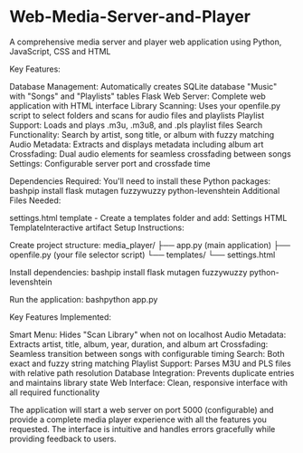 # Web-Media-Server-and-Player
A comprehensive media server and player web application using Python, JavaScript, CSS and HTML

Key Features:

Database Management: Automatically creates SQLite database "Music" with "Songs" and "Playlists" tables
Flask Web Server: Complete web application with HTML interface
Library Scanning: Uses your openfile.py script to select folders and scans for audio files and playlists
Playlist Support: Loads and plays .m3u, .m3u8, and .pls playlist files
Search Functionality: Search by artist, song title, or album with fuzzy matching
Audio Metadata: Extracts and displays metadata including album art
Crossfading: Dual audio elements for seamless crossfading between songs
Settings: Configurable server port and crossfade time

Dependencies Required:
You'll need to install these Python packages:
bashpip install flask mutagen fuzzywuzzy python-levenshtein
Additional Files Needed:

settings.html template - Create a templates folder and add:
Settings HTML TemplateInteractive artifact Setup Instructions:

Create project structure:
media_player/
├── app.py (main application)
├── openfile.py (your file selector script)
└── templates/
    └── settings.html

Install dependencies:
bashpip install flask mutagen fuzzywuzzy python-levenshtein

Run the application:
bashpython app.py


Key Features Implemented:

Smart Menu: Hides "Scan Library" when not on localhost
Audio Metadata: Extracts artist, title, album, year, duration, and album art
Crossfading: Seamless transition between songs with configurable timing
Search: Both exact and fuzzy string matching
Playlist Support: Parses M3U and PLS files with relative path resolution
Database Integration: Prevents duplicate entries and maintains library state
Web Interface: Clean, responsive interface with all required functionality

The application will start a web server on port 5000 (configurable) and provide a complete media player experience with all the features you requested. The interface is intuitive and handles errors gracefully while providing feedback to users.
